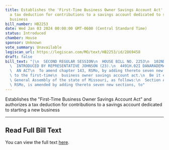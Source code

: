 ```yaml
---
title: Establishes the 'First-Time Business Owner Savings Account Act' and authorizes
  a tax deduction for contributions to a savings account dedicated to starting a new
  business
bill_number: HB2253
date: Wed Jan 03 2024 00:00:00 GMT-0600 (Central Standard Time)
status: Introduced
chamber: House
sponsor: Unknown
vote_summary: Unavailable
legiscan_url: https://legiscan.com/MO/text/HB2253/id/2869458
draft: false
bill_text: "|\n  SECOND REGULAR SESSION\n  HOUSE BILL NO. 2253\n  102ND GENERAL ASSEMBLY\n\
  \  INTRODUCED BY REPRESENTATIVE JOHNSON (23).\n  4491H.02I DANARADEMANMILLER,ChiefClerk\n\
  \  AN ACT\n  To amend chapter 143, RSMo, by adding thereto seven new sections relating\
  \ to the first-time\n  business owner savings account act.\n  Be it enacted by the\
  \ General Assembly of the state of Missouri, as follows:\n  Section A. Chapter 143,\
  \ RSMo, is amended by adding thereto seven new sections, to"
---
```

Establishes the "First-Time Business Owner Savings Account Act" and authorizes a tax deduction for contributions to a savings account dedicated to starting a new business

---

## Read Full Bill Text

You can view the full text [here](https://legiscan.com/MO/text/HB2253/id/2869458).
